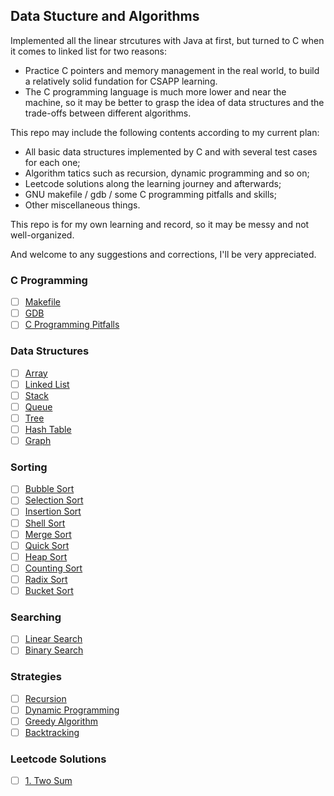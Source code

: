 ## Data Stucture and Algorithms

Implemented all the linear strcutures with Java at first, but turned to C when it comes to linked list for two reasons:

- Practice C pointers and memory management in the real world, to build a relatively solid fundation for CSAPP learning.
- The C programming language is much more lower and near the machine, so it may be better to grasp the idea of data structures and the trade-offs between different algorithms.

This repo may include the following contents according to my current plan:

- All basic data structures implemented by C and with several test cases for each one;
- Algorithm tatics such as recursion, dynamic programming and so on;
- Leetcode solutions along the learning journey and afterwards;
- GNU makefile / gdb / some C programming pitfalls and skills;
- Other miscellaneous things.

This repo is for my own learning and record, so it may be messy and not well-organized.

And welcome to any suggestions and corrections, I'll be very appreciated.

### C Programming

- [ ] [Makefile](./C/makefile/README.md)
- [ ] [GDB](./C/gdb/README.md)
- [ ] [C Programming Pitfalls](./C/c-programming-pitfalls/README.md)

### Data Structures

- [ ] [Array](./C/array/README.md)
- [ ] [Linked List](./C/linkedlist/README.md)
- [ ] [Stack](./C/stack/README.md)
- [ ] [Queue](./C/queue/README.md)
- [ ] [Tree](./C/tree/README.md)
- [ ] [Hash Table](./C/hashtable/README.md)
- [ ] [Graph](./C/graph/README.md)

### Sorting

- [ ] [Bubble Sort](./C/sorting/bubble/README.md)
- [ ] [Selection Sort](./C/sorting/selection/README.md)
- [ ] [Insertion Sort](./C/sorting/insertion/README.md)
- [ ] [Shell Sort](./C/sorting/shell/README.md)
- [ ] [Merge Sort](./C/sorting/merge/README.md)
- [ ] [Quick Sort](./C/sorting/quick/README.md)
- [ ] [Heap Sort](./C/sorting/heap/README.md)
- [ ] [Counting Sort](./C/sorting/counting/README.md)
- [ ] [Radix Sort](./C/sorting/radix/README.md)
- [ ] [Bucket Sort](./C/sorting/bucket/README.md)

### Searching

- [ ] [Linear Search](./C/searching/linear/README.md)
- [ ] [Binary Search](./C/searching/binary/README.md)

### Strategies

- [ ] [Recursion](./C/recursion/README.md)
- [ ] [Dynamic Programming](./C/dynamicprogramming/README.md)
- [ ] [Greedy Algorithm](./C/greedy/README.md)
- [ ] [Backtracking](./C/backtracking/README.md)

### Leetcode Solutions

- [ ] [1. Two Sum](./C/leetcode/1.two-sum/README.md)
